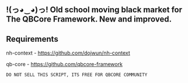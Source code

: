 ## !(っ◕‿◕)っ! Old school moving black market for The QBCore Framework. New and improved. 

## Requirements 

nh-context - https://github.com/dojwun/nh-context

qb-core - https://github.com/qbcore-framework

```
DO NOT SELL THIS SCRIPT, ITS FREE FOR QBCORE COMMUNITY 
```
